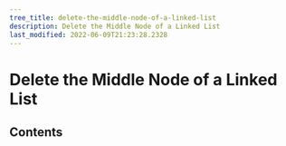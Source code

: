 ```yaml
---
tree_title: delete-the-middle-node-of-a-linked-list
description: Delete the Middle Node of a Linked List
last_modified: 2022-06-09T21:23:28.2328
---
```


# Delete the Middle Node of a Linked List

## Contents
